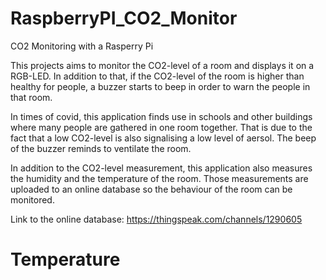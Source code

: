 # RaspberryPI_CO2_Monitor
CO2 Monitoring with a Rasperry Pi

This projects aims to monitor the CO2-level of a room and displays it on a RGB-LED. In addition to that, if the CO2-level of the room is higher than healthy for people, a buzzer starts to beep in order to warn the people in that room.

In times of covid, this application finds use in schools and other buildings where many people are gathered in one room together.
That is due to the fact that a low CO2-level is also signalising a low level of aersol. The beep of the buzzer reminds to ventilate the room.

In addition to the CO2-level measurement, this application also measures the humidity and the temperature of the room. Those measurements are uploaded to an online database so the behaviour of the room can be monitored.

Link to the online database: https://thingspeak.com/channels/1290605

# Temperature
